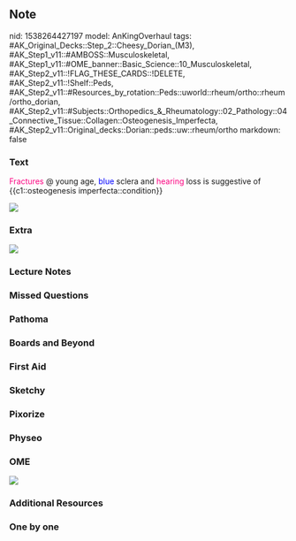 ## Note
nid: 1538264427197
model: AnKingOverhaul
tags: #AK_Original_Decks::Step_2::Cheesy_Dorian_(M3), #AK_Step1_v11::#AMBOSS::Musculoskeletal, #AK_Step1_v11::#OME_banner::Basic_Science::10_Musculoskeletal, #AK_Step2_v11::!FLAG_THESE_CARDS::!DELETE, #AK_Step2_v11::!Shelf::Peds, #AK_Step2_v11::#Resources_by_rotation::Peds::uworld::rheum/ortho::rheum/ortho_dorian, #AK_Step2_v11::#Subjects::Orthopedics_&_Rheumatology::02_Pathology::04_Connective_Tissue::Collagen::Osteogenesis_Imperfecta, #AK_Step2_v11::Original_decks::Dorian::peds::uw::rheum/ortho
markdown: false

### Text
<font color="#FC0280">Fractures</font> @ young age, <font color=
"#0000FF">blue</font> sclera and <font color=
"#FC0280">hearing</font> loss is suggestive of {{c1::osteogenesis
imperfecta::condition}}
<div><img src="paste-81905026334723.jpg"></div>

### Extra
<div style="text-align: left;">
  <b style="color: rgb(255, 0, 0);"><img src="oa.PNG"></b>
</div>

### Lecture Notes


### Missed Questions


### Pathoma


### Boards and Beyond


### First Aid


### Sketchy


### Pixorize


### Physeo


### OME
<div class="ome-widget">
  <a href=
  "https://onlinemeded.org/spa/musculoskeletal?ref=anki"><img src=
  "_OME_AnkiFlashcards_Topic_3.png"></a>
</div>

### Additional Resources


### One by one


